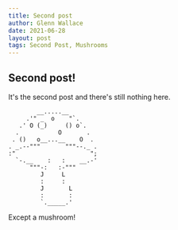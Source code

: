 ```yaml
---
title: Second post
author: Glenn Wallace
date: 2021-06-28
layout: post
tags: Second Post, Mushrooms
---
```


## Second post!

It's the second post and there's still nothing here.

            __.....__
         .'" _  o    "`.
       .' O (_)     () o`.
      .           O       .
     . ()   o__...__    O  .
    . _.--"""       """--._ .
    :"                     ";
      `-.__    :   :    __.-'
          """-:   :-"""
             J     L
             :     :
             J       L
             :       :
             `._____.'

Except a mushroom!